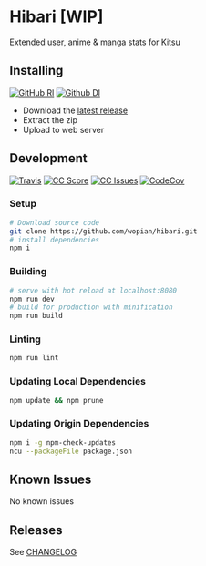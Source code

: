 # Hibari [WIP]
Extended user, anime & manga stats for [Kitsu][0]

## Installing
[![GitHub Rl]][1]
[![Github Dl]][1]

- Download the [latest release][1]
- Extract the zip
- Upload to web server

## Development
[![Travis]][2]
[![CC Score]][3]
[![CC Issues]][4]
[![CodeCov]][5]

### Setup
``` bash
# Download source code
git clone https://github.com/wopian/hibari.git
# install dependencies
npm i
```

### Building
```bash
# serve with hot reload at localhost:8080
npm run dev
# build for production with minification
npm run build
```

### Linting
```bash
npm run lint
```

### Updating Local Dependencies
```bash
npm update && npm prune
```

### Updating Origin Dependencies
```bash
npm i -g npm-check-updates
ncu --packageFile package.json
``` 

## Known Issues
No known issues

## Releases
See [CHANGELOG][6]

[GitHub Rl]:https://img.shields.io/github/release/wopian/hibari.svg?style=flat-square
[GitHub Dl]:https://img.shields.io/github/downloads/wopian/hibari/total.svg?style=flat-square
[Travis]:https://img.shields.io/travis/wopian/hibari.svg?style=flat-square&label=travis
[CC Score]:https://img.shields.io/codeclimate/github/wopian/hibari.svg?style=flat-square
[CC Issues]:https://img.shields.io/codeclimate/issues/github/wopian/hibari.svg?style=flat-square
[CodeCov]:https://img.shields.io/codecov/c/github/wopian/hibari.svg?style=flat-square

[0]:https://kitsu.io
[1]:https://github.com/wopian/hibari/releases
[2]:https://travis-ci.org/wopian/Hibari
[3]:https://codeclimate.com/github.com/wopian/hibari
[4]:https://codeclimate.com/github.com/wopian/hibari/Issues
[5]:https://codecov.io/gh/wopian/hibari
[6]:https://github.com/wopian/hibari/blob/master/CHANGELOG.md
